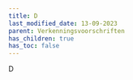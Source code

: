 ```yaml
---
title: D
last_modified_date: 13-09-2023
parent: Verkenningsvoorschriften
has_children: true
has_toc: false
---
```


D

